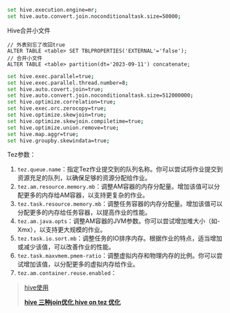 ```bash
set hive.execution.engine=mr;
set hive.auto.convert.join.noconditionaltask.size=50000;
```

Hive合并小文件

```hive
// 外表别忘了改回true
ALTER TABLE <table> SET TBLPROPERTIES('EXTERNAL'='false'); 
// 合并小文件
ALTER TABLE <table> partition(dt='2023-09-11') concatenate;
```



```bash
set hive.exec.parallel=true;
set hive.exec.parallel.thread.number=8;
set hive.auto.covert.join=true;
set hive.auto.convert.join.noconditionaltask.size=512000000;
set hive.optimize.correlation=true;
set hive.exec.orc.zerocopy=true;
set hive.optimize.skewjoin=true;
set hive.optimize.skewjoin.compiletime=true;
set hive.optimize.union.remove=true;
set hive.map.aggr=true;
set hive.groupby.skewindata=true;
```







Tez参数：

1. `tez.queue.name`：指定Tez作业提交到的队列名称。你可以尝试将作业提交到资源充足的队列，以确保足够的资源分配给作业。
2. `tez.am.resource.memory.mb`：调整AM容器的内存分配量。增加该值可以分配更多的内存给AM容器，以支持更复杂的作业。
3. `tez.task.resource.memory.mb`：调整任务容器的内存分配量。增加该值可以分配更多的内存给任务容器，以提高作业的性能。
4. `tez.am.java.opts`：调整AM容器的JVM参数。你可以尝试增加堆大小（如-Xmx），以支持更大规模的作业。
5. `tez.task.io.sort.mb`：调整任务的IO排序内存。根据作业的特点，适当增加或减少该值，可以改善作业的性能。
6. `tez.task.maxvmem.pmem-ratio`：调整虚拟内存和物理内存的比例。你可以尝试增加该值，以分配更多的虚拟内存给作业。
7. `tez.am.container.reuse.enabled`：

> [hive使用](https://mynamelancelot.github.io/hadoop/hive.html#%E4%B8%83snappy%E5%8E%8B%E7%BC%A9%E6%96%87%E4%BB%B6%E6%A0%BC%E5%BC%8F)
>
> [**hive 三种join优化 hive on tez 优化**](https://blog.51cto.com/u_16099300/7142691)
